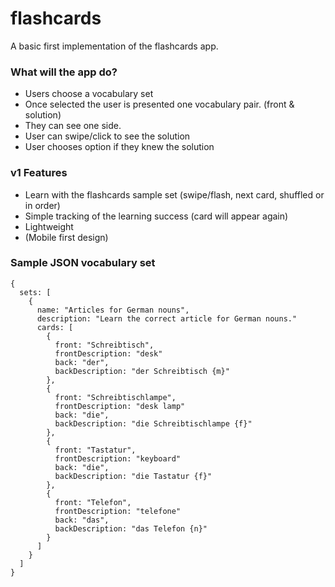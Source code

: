 # flashcards

A basic first implementation of the flashcards app.

### What will the app do?
- Users choose a vocabulary set
- Once selected the user is presented one vocabulary pair. (front & solution)
- They can see one side.
- User can swipe/click to see the solution
- User chooses option if they knew the solution

### v1 Features
- Learn with the flashcards sample set (swipe/flash, next card, shuffled or in order)
- Simple tracking of the learning success (card will appear again)
- Lightweight
- (Mobile first design)

### Sample JSON vocabulary set

```
{
  sets: [
    {
      name: "Articles for German nouns",
      description: "Learn the correct article for German nouns."
      cards: [
        {
          front: "Schreibtisch",
          frontDescription: "desk"
          back: "der",
          backDescription: "der Schreibtisch {m}"
        },
        {
          front: "Schreibtischlampe",
          frontDescription: "desk lamp"
          back: "die",
          backDescription: "die Schreibtischlampe {f}"
        },
        {
          front: "Tastatur",
          frontDescription: "keyboard"
          back: "die",
          backDescription: "die Tastatur {f}"
        },
        {
          front: "Telefon",
          frontDescription: "telefone"
          back: "das",
          backDescription: "das Telefon {n}"
        }
      ]
    }
  ]
}
```
